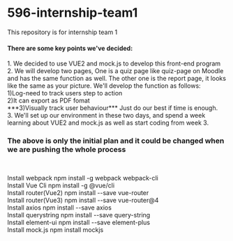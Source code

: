 # 596-internship-team1
This repository is for internship team 1 

<h4>There are some key points we've decided:</h4>
1. We decided to use VUE2 and mock.js to develop this front-end program <br>
2. We will develop two pages, One is a quiz page like  quiz-page on Moodle and has the same function as well. The other one is the report page, it looks
   like the same as your picture. We'll develop the function as follows:<br>
   1)Log-need to track users step to action<br>
   2)It can export as PDF fomat<br>
   ***3)Visually track user behaviour*** Just do our best if time is enough.<br>
3. We'll set up our environment in these two days, and spend a week learning about VUE2 and mock.js as well as start coding from week 3.<br>

<h3> The above is only the initial plan and it could be changed when we are pushing the whole process </h3><br>

Install webpack                npm install -g webpack webpack-cli <br>
Install Vue Cli                npm install -g @vue/cli<br>
Install router(Vue2)           npm install --save vue-router<br>
Install router(Vue3)           npm install --save vue-router@4<br>
Install axios                  npm install --save axios<br>
Install querystring            npm install --save query-string<br>
Install element-ui             npm install --save element-plus<br>
Install mock.js                npm install mockjs
